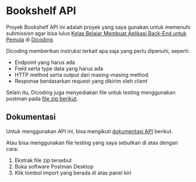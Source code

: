 # Bookshelf API
Proyek Bookshelf API ini adalah proyek yang saya gunakan untuk memenuhi *submission* agar bisa lulus [Kelas Belajar Membuat Aplikasi Back-End untuk Pemula](https://www.dicoding.com/academies/261) di [Dicoding](https://www.dicoding.com/).

Dicoding memberikan instruksi terkait apa saja yang perlu dipenuhi, seperti:
* Endpoint yang harus ada
* Field serta type data yang harus ada
* HTTP method serta output dari masing-masing method
* Response berdasarkan request yang dikirim oleh client

Selain itu, Dicoding juga menyediakan file untuk testing menggunakan postman pada [file zip berikut](https://github.com/nafifurqon/bookshelf-api/blob/master/BookshelfAPITestCollectionAndEnvironment.zip).

## Dokumentasi
Untuk menggunakan API ini, bisa mengikuti [dokumentasi API](https://documenter.getpostman.com/view/9850819/TzJveciA) berikut.

Atau bisa menggunakan file testing yang saya sebutkan di atas dengan cara:
1. Ekstrak file zip tersebut
2. Buka software Postman Desktop
3. Klik tombol import yang berada di atas panel kiri
